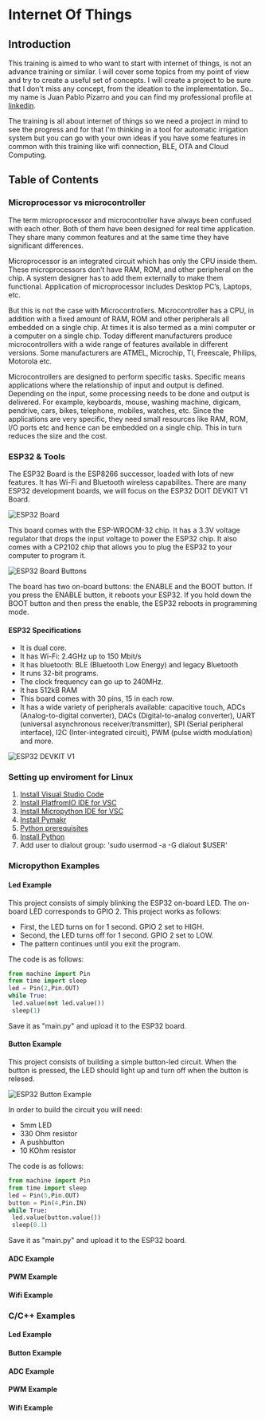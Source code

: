 # Internet Of Things

## Introduction
This training is aimed to who want to start with internet of things, is not an advance training or similar. I will cover some topics from my point of view and try to create a useful set of concepts. I will create a project to be sure that I don't miss any concept, from the ideation to the implementation. So.. my name is Juan Pablo Pizarro and you can find my professional profile at [linkedin](https://www.linkedin.com/in/juanpablopizarro/).

The training is all about internet of things so we need a project in mind to see the progress and for that I'm thinking in a tool for automatic irrigation system but you can go with your own ideas if you have some features in common with this training like wifi connection, BLE, OTA and Cloud Computing.

## Table of Contents

### Microprocessor vs microcontroller
The term microprocessor and microcontroller have always been confused with each other. Both of them have been designed for real time application. They share many common features and at the same time they have significant differences.

Microprocessor is an integrated circuit which has only the CPU inside them. These microprocessors don’t have RAM, ROM, and other peripheral on the chip. A system designer has to add them externally to make them functional. Application of microprocessor includes Desktop PC’s, Laptops, etc.
 
But this is not the case with Microcontrollers. Microcontroller has a CPU, in addition with a fixed amount of RAM, ROM and other peripherals all embedded on a single chip. At times it is also termed as a mini computer or a computer on a single chip. Today different manufacturers produce microcontrollers with a wide range of features available in different versions. Some manufacturers are ATMEL, Microchip, TI, Freescale, Philips, Motorola etc. 
 
Microcontrollers are designed to perform specific tasks. Specific means applications where the relationship of input and output is defined. Depending on the input, some processing needs to be done and output is delivered. For example, keyboards, mouse, washing machine, digicam, pendrive, cars, bikes, telephone, mobiles, watches, etc. Since the applications are very specific, they need small resources like RAM, ROM, I/O ports etc and hence can be embedded on a single chip. This in turn reduces the size and the cost.

### ESP32 & Tools
The ESP32 Board is the ESP8266 successor, loaded with lots of new features. It has Wi-Fi and Bluetooth wireless capabilites. There are many ESP32 development boards, we will focus on the ESP32 DOIT DEVKIT V1 Board.

![ESP32 Board](https://github.com/juanpablopizarro/iot-bootcamp/blob/develop/images/esp32_board.png)

This board comes with the ESP-WROOM-32 chip. It has a 3.3V voltage regulator that drops the input voltage to power the ESP32 chip. It also comes with a CP2102 chip that allows you to plug the ESP32 to your computer to program it.

![ESP32 Board Buttons](https://github.com/juanpablopizarro/iot-bootcamp/blob/develop/images/esp32_board_buttons.png)

The board has two on-board buttons: the ENABLE and the BOOT button.
If you press the ENABLE button, it reboots your ESP32. If you hold down the BOOT button and then press the enable, the ESP32 reboots in programming mode.

#### ESP32 Specifications
- It is dual core.
- It has Wi-Fi: 2.4GHz up to 150 Mbit/s
- It has bluetooth: BLE (Bluetooth Low Energy) and legacy Bluetooth
- It runs 32-bit programs.
- The clock frequency can go up to 240MHz.
- It has 512kB RAM
- This board comes with 30 pins, 15 in each row.
- It has a wide variety of peripherals available: capacitive touch, ADCs (Analog-to-digital converter), DACs (Digital-to-analog converter), UART (universal asynchronous receiver/transmitter), SPI (Serial peripheral interface), I2C (Inter-integrated circuit), PWM (pulse width modulation) and more.

![ESP32 DEVKIT V1](https://github.com/juanpablopizarro/iot-bootcamp/blob/develop/images/esp32_devkit_v1_doit.png)

### Setting up enviroment for Linux

1. [Install Visual Studio Code](https://code.visualstudio.com/download "VSC Download")
2. [Install PlatfromIO IDE for VSC](https://platformio.org/install/ide?install=vscode "PlatformIO IDE")
3. [Install Micropython IDE for VSC](https://marketplace.visualstudio.com/items?itemName=dphans.micropython-ide-vscode "Micropython IDE")
4. [Install Pymakr](https://marketplace.visualstudio.com/items?itemName=pycom.Pymakr "Pymakr")
5. [Python prerequisites](https://code.visualstudio.com/docs/python/python-tutorial#_prerequisites "Python prerequisites")
6. [Install Python](https://marketplace.visualstudio.com/items?itemName=ms-python.python "Python Install")
7. Add user to dialout group: 'sudo usermod -a -G dialout $USER'
    
### Micropython Examples

#### Led Example
This project consists of simply blinking the ESP32 on-board LED. The on-board LED corresponds to GPIO 2. 
This project works as follows: 
- First, the LED turns on for 1 second. GPIO 2 set to HIGH.
- Second, the LED turns off for 1 second. GPIO 2 set to LOW.
- The pattern continues until you exit the program.

The code is as follows:
```python
from machine import Pin
from time import sleep
led = Pin(2,Pin.OUT)
while True:
 led.value(not led.value())
 sleep(1)
```
Save it as "main.py" and upload it to the ESP32 board.

#### Button Example

This project consists of building a simple button-led circuit. When the button is pressed, the LED should light up and turn off when the button is relesed.

![ESP32 Button Example](https://github.com/juanpablopizarro/iot-bootcamp/blob/develop/images/esp32_button_example.png)

In order to build the circuit you will need:

- 5mm LED
- 330 Ohm resistor
- A pushbutton
- 10 KOhm resistor

The code is as follows:
```python
from machine import Pin
from time import sleep
led = Pin(5,Pin.OUT)
button = Pin(4,Pin.IN)
while True:
 led.value(button.value())
 sleep(0.1)
```
Save it as "main.py" and upload it to the ESP32 board.

#### ADC Example
#### PWM Example
#### Wifi Example

### C/C++ Examples
#### Led Example
#### Button Example
#### ADC Example
#### PWM Example
#### Wifi Example
